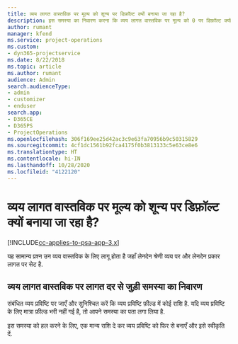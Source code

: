 ```yaml
---
title: व्यय लागत वास्तविक पर मूल्य को शून्य पर डिफ़ॉल्ट क्यों बनाया जा रहा है?
description: इस समस्या का निवारण करना कि व्यय लागत वास्तविक पर मूल्य को 0 पर डिफ़ॉल्ट क्यों बनाया जा रहा है.
author: rumant
manager: kfend
ms.service: project-operations
ms.custom:
- dyn365-projectservice
ms.date: 8/22/2018
ms.topic: article
ms.author: rumant
audience: Admin
search.audienceType:
- admin
- customizer
- enduser
search.app:
- D365CE
- D365PS
- ProjectOperations
ms.openlocfilehash: 306f169ee25d42ac3c9e63fa70956b9c50315829
ms.sourcegitcommit: 4cf1dc1561b92fca4175f0b3813133c5e63ce8e6
ms.translationtype: HT
ms.contentlocale: hi-IN
ms.lasthandoff: 10/28/2020
ms.locfileid: "4122120"
---
```

# <a name="why-is-the-price-defaulting-to-zero-on-expense-cost-actuals"></a>व्यय लागत वास्तविक पर मूल्य को शून्य पर डिफ़ॉल्ट क्यों बनाया जा रहा है?

[!INCLUDE[cc-applies-to-psa-app-3.x](../includes/cc-applies-to-psa-app-3x.md)]

यह सामान्य प्रश्न उन व्यय वास्तविक के लिए लागू होता है जहाँ लेनदेन श्रेणी व्यय पर और लेनदेन प्रकार लागत पर सेट है.

## <a name="troubleshooting-cost-rates-on-expense-cost-actuals"></a>व्यय लागत वास्तविक पर लागत दर से जुड़ी समस्या का निवारण

संबंधित व्यय प्रविष्टि पर जाएँ और सुनिश्चित करें कि व्यय प्रविष्टि फ़ील्ड में कोई राशि है. यदि व्यय प्रविष्टि के लिए मात्रा फ़ील्ड भरी नहीं गई है, तो आपने समस्या का पता लगा लिया है.
 
इस समस्या को हल करने के लिए, एक मान्य राशि दे कर व्यय प्रविष्टि को फिर से बनाएँ और इसे स्वीकृति दें.
